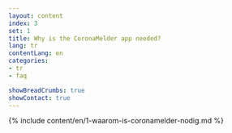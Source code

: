 ```yaml
---
layout: content
index: 3
set: 1
title: Why is the CoronaMelder app needed?
lang: tr
contentLang: en
categories:
- tr
- faq

showBreadCrumbs: true
showContact: true
---
```

{% include content/en/1-waarom-is-coronamelder-nodig.md %}
